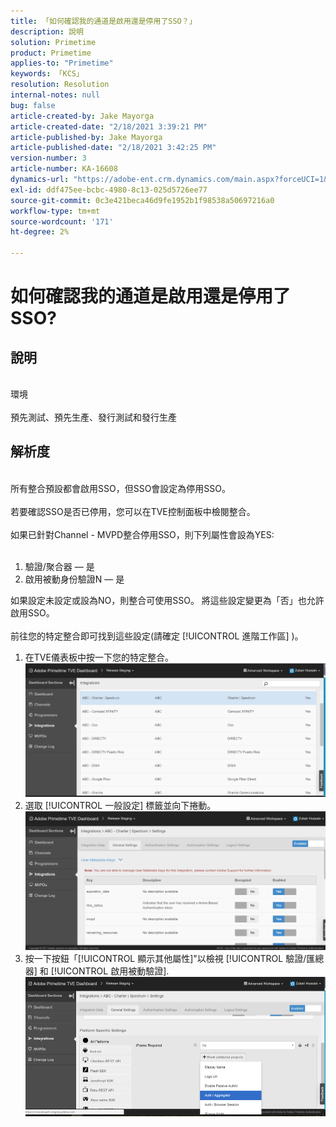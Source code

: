 ```yaml
---
title: 「如何確認我的通道是啟用還是停用了SSO？」
description: 說明
solution: Primetime
product: Primetime
applies-to: "Primetime"
keywords: 「KCS」
resolution: Resolution
internal-notes: null
bug: false
article-created-by: Jake Mayorga
article-created-date: "2/18/2021 3:39:21 PM"
article-published-by: Jake Mayorga
article-published-date: "2/18/2021 3:42:25 PM"
version-number: 3
article-number: KA-16608
dynamics-url: "https://adobe-ent.crm.dynamics.com/main.aspx?forceUCI=1&pagetype=entityrecord&etn=knowledgearticle&id=32c6f173-ff71-eb11-a812-00224809a536"
exl-id: ddf475ee-bcbc-4980-8c13-025d5726ee77
source-git-commit: 0c3e421beca46d9fe1952b1f98538a50697216a0
workflow-type: tm+mt
source-wordcount: '171'
ht-degree: 2%

---
```


# 如何確認我的通道是啟用還是停用了SSO?

## 說明

<br>環境<br><br>
預先測試、預先生產、發行測試和發行生產


## 解析度

<br>所有整合預設都會啟用SSO，但SSO會設定為停用SSO。<br><br>若要確認SSO是否已停用，您可以在TVE控制面板中檢閱整合。<br><br>如果已針對Channel - MVPD整合停用SSO，則下列屬性會設為YES:<br><br>
1. 驗證/聚合器 — 是
2. 啟用被動身份驗證N — 是

如果設定未設定或設為NO，則整合可使用SSO。 將這些設定變更為「否」也允許啟用SSO。<br><br>前往您的特定整合即可找到這些設定(請確定 [!UICONTROL 進階工作區] )。
1. 在TVE儀表板中按一下您的特定整合。![](assets/6664dc8b-ff71-eb11-a812-00224809a536.png)
2. 選取 [!UICONTROL 一般設定] 標籤並向下捲動。![](assets/ecedf1a3-ff71-eb11-a812-00224809a536.png)
3. 按一下按鈕「[!UICONTROL 顯示其他屬性]&quot;以檢視 [!UICONTROL 驗證/匯總器] 和 [!UICONTROL 啟用被動驗證]. ![](assets/1f33e3d9-ff71-eb11-a812-00224809a536.png)
